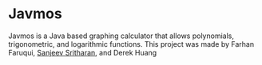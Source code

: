 # Javmos
Javmos is a Java based graphing calculator that allows polynomials, trigonometric, and logarithmic functions. This project was made by Farhan Faruqui, [Sanjeev Sritharan](https://github.com/sanjeev2001), and Derek Huang
